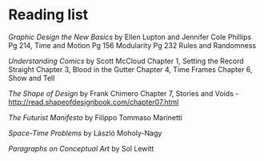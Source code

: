 # Reading list

_Graphic Design the New Basics_
by Ellen Lupton and Jennifer Cole Phillips
Pg 214, Time and Motion
Pg 156 Modularity
Pg 232 Rules and Randomness

_Understanding Comics_
by Scott McCloud
Chapter 1, Setting the Record Straight
Chapter 3, Blood in the Gutter
Chapter 4, Time Frames
Chapter 6, Show and Tell

_The Shape of Design_
by Frank Chimero
Chapter 7, Stories and Voids - http://read.shapeofdesignbook.com/chapter07.html

_The Futurist Manifesto_
by Filippo Tommaso Marinetti

_Space-Time Problems_
by László Moholy-Nagy

_Paragraphs on Conceptual Art_
by Sol Lewitt
